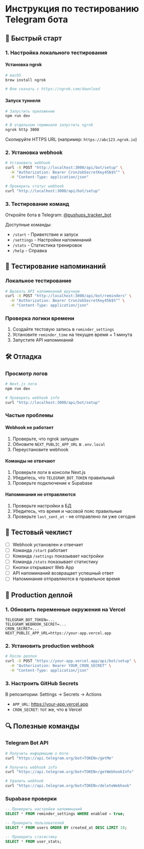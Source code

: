 # Инструкция по тестированию Telegram бота

## 🚀 Быстрый старт

### 1. Настройка локального тестирования

#### Установка ngrok
```bash
# macOS
brew install ngrok

# Или скачать с https://ngrok.com/download
```

#### Запуск туннеля
```bash
# Запустить приложение
npm run dev

# В отдельном терминале запустить ngrok
ngrok http 3000
```

Скопируйте HTTPS URL (например: `https://abc123.ngrok.io`)

### 2. Установка webhook

```bash
# Установить webhook
curl -X POST "http://localhost:3000/api/bot/setup" \
  -H "Authorization: Bearer CronJobSecretKey456$%^" \
  -H "Content-Type: application/json"

# Проверить статус webhook
curl "http://localhost:3000/api/bot/setup"
```

### 3. Тестирование команд

Откройте бота в Telegram: [@pushups_tracker_bot](https://t.me/pushups_tracker_bot)

Доступные команды:
- `/start` - Приветствие и запуск
- `/settings` - Настройки напоминаний
- `/stats` - Статистика тренировок
- `/help` - Справка

## 🧪 Тестирование напоминаний

### Локальное тестирование
```bash
# Вызвать API напоминаний вручную
curl -X POST "http://localhost:3000/api/bot/reminders" \
  -H "Authorization: Bearer CronJobSecretKey456$%^" \
  -H "Content-Type: application/json"
```

### Проверка логики времени
1. Создайте тестовую запись в `reminder_settings`
2. Установите `reminder_time` на текущее время + 1 минута
3. Запустите API напоминаний

## 🛠️ Отладка

### Просмотр логов
```bash
# Next.js логи
npm run dev

# Проверить webhook info
curl "http://localhost:3000/api/bot/setup"
```

### Частые проблемы

#### Webhook не работает
1. Проверьте, что ngrok запущен
2. Обновите `NEXT_PUBLIC_APP_URL` в `.env.local`
3. Переустановите webhook

#### Команды не отвечают
1. Проверьте логи в консоли Next.js
2. Убедитесь, что `TELEGRAM_BOT_TOKEN` правильный
3. Проверьте подключение к Supabase

#### Напоминания не отправляются
1. Проверьте настройки в БД
2. Убедитесь, что время и часовой пояс правильные
3. Проверьте `last_sent_at` - не отправлено ли уже сегодня

## 📝 Тестовый чеклист

- [ ] Webhook установлен и отвечает
- [ ] Команда `/start` работает
- [ ] Команда `/settings` показывает настройки
- [ ] Команда `/stats` показывает статистику
- [ ] Кнопки открывают Web App
- [ ] API напоминаний возвращает успешный ответ
- [ ] Напоминания отправляются в правильное время

## 🚀 Production деплой

### 1. Обновить переменные окружения на Vercel
```
TELEGRAM_BOT_TOKEN=...
TELEGRAM_WEBHOOK_SECRET=...
CRON_SECRET=...
NEXT_PUBLIC_APP_URL=https://your-app.vercel.app
```

### 2. Установить production webhook
```bash
# После деплоя
curl -X POST "https://your-app.vercel.app/api/bot/setup" \
  -H "Authorization: Bearer YOUR_CRON_SECRET" \
  -H "Content-Type: application/json"
```

### 3. Настроить GitHub Secrets
В репозитории: Settings → Secrets → Actions
- `APP_URL`: https://your-app.vercel.app
- `CRON_SECRET`: тот же, что в Vercel

## 🔍 Полезные команды

### Telegram Bot API
```bash
# Получить информацию о боте
curl "https://api.telegram.org/bot<TOKEN>/getMe"

# Получить webhook info
curl "https://api.telegram.org/bot<TOKEN>/getWebhookInfo"

# Удалить webhook
curl "https://api.telegram.org/bot<TOKEN>/deleteWebhook"
```

### Supabase проверки
```sql
-- Проверить настройки напоминаний
SELECT * FROM reminder_settings WHERE enabled = true;

-- Проверить пользователей
SELECT * FROM users ORDER BY created_at DESC LIMIT 10;

-- Проверить статистику
SELECT * FROM user_stats;
```
